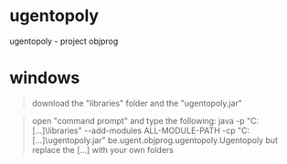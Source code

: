 # ugentopoly
ugentopoly - project objprog


# windows
> download the "libraries" folder and the "ugentopoly.jar"

> open "command prompt" and type the following:
> java -p "C:\[...]\libraries" --add-modules ALL-MODULE-PATH -cp "C:\[...]\ugentopoly.jar" be.ugent.objprog.ugentopoly.Ugentopoly
> but replace the [...] with your own folders
